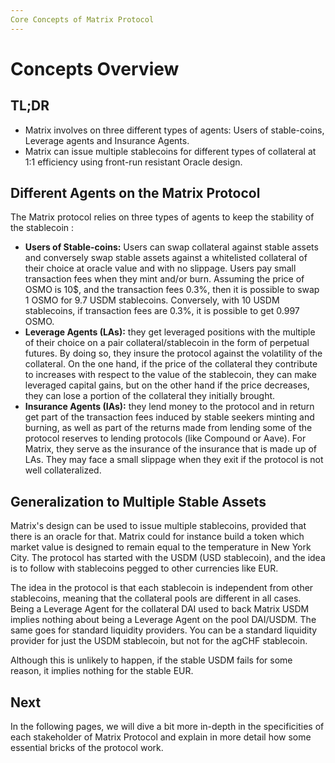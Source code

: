 ```yaml
---
Core Concepts of Matrix Protocol
---
```


# Concepts Overview

## TL;DR

- Matrix involves on three different types of agents: Users of stable-coins, Leverage agents and Insurance Agents.
- Matrix can issue multiple stablecoins for different types of collateral at 1:1 efficiency using front-run resistant Oracle design.

## Different Agents on the Matrix Protocol

The Matrix protocol relies on three types of agents to keep the stability of the stablecoin :

- **Users of Stable-coins:** Users can swap collateral against stable assets and conversely swap stable assets against a whitelisted collateral of their choice at oracle value and with no slippage. Users pay small transaction fees when they mint and/or burn. Assuming the price of OSMO is 10$, and the transaction fees 0.3%, then it is possible to swap 1 OSMO for 9.7 USDM stablecoins. Conversely, with 10 USDM stablecoins, if transaction fees are 0.3%, it is possible to get 0.997 OSMO.
- **Leverage Agents (LAs):** they get leveraged positions with the multiple of their choice on a pair collateral/stablecoin in the form of perpetual futures. By doing so, they insure the protocol against the volatility of the collateral. On the one hand, if the price of the collateral they contribute to increases with respect to the value of the stablecoin, they can make leveraged capital gains, but on the other hand if the price decreases, they can lose a portion of the collateral they initially brought.
- **Insurance Agents (IAs):** they lend money to the protocol and in return get part of the transaction fees induced by stable seekers minting and burning, as well as part of the returns made from lending some of the protocol reserves to lending protocols (like Compound or Aave). For Matrix, they serve as the insurance of the insurance that is made up of LAs. They may face a small slippage when they exit if the protocol is not well collateralized.

## Generalization to Multiple Stable Assets

Matrix's design can be used to issue multiple stablecoins, provided that there is an oracle for that. Matrix could for instance build a token which market value is designed to remain equal to the temperature in New York City. The protocol has started with the USDM (USD stablecoin), and the idea is to follow with stablecoins pegged to other currencies like EUR.

The idea in the protocol is that each stablecoin is independent from other stablecoins, meaning that the collateral pools are different in all cases. Being a Leverage Agent for the collateral DAI used to back Matrix USDM implies nothing about being a Leverage Agent on the pool DAI/USDM. The same goes for standard liquidity providers. You can be a standard liquidity provider for just the USDM stablecoin, but not for the agCHF stablecoin.

Although this is unlikely to happen, if the stable USDM fails for some reason, it implies nothing for the stable EUR.

## Next 

In the following pages, we will dive a bit more in-depth in the specificities of each stakeholder of Matrix Protocol and explain in more detail how some essential bricks of the protocol work.



